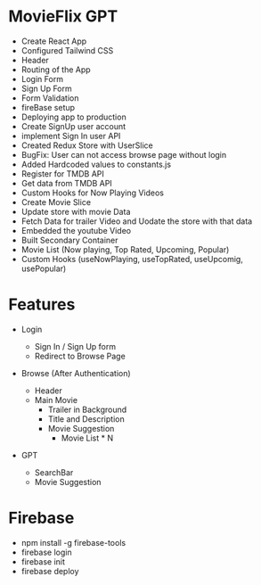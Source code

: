 <!-- Reading Documentation is SuperPower Of Developer -->

# MovieFlix GPT

- Create React App
- Configured Tailwind CSS
- Header
- Routing of the App
- Login Form
- Sign Up Form
- Form Validation
- fireBase setup
- Deploying app to production
- Create SignUp user account
- implement Sign In user API
- Created Redux Store with UserSlice
- BugFix: User can not access browse page without login
- Added Hardcoded values to constants.js
- Register for TMDB API
- Get data from TMDB API
- Custom Hooks for Now Playing Videos
- Create Movie Slice
- Update store with movie Data
- Fetch Data for trailer Video and Uodate the store with that data
- Embedded the youtube Video
- Built Secondary Container
- Movie List (Now playing, Top Rated, Upcoming, Popular)
- Custom Hooks (useNowPlaying, useTopRated, useUpcomig, usePopular)

# Features

- Login

  - Sign In / Sign Up form
  - Redirect to Browse Page

- Browse (After Authentication)

  - Header
  - Main Movie
    - Trailer in Background
    - Title and Description
    - Movie Suggestion
      - Movie List \* N

- GPT
  - SearchBar
  - Movie Suggestion

# Firebase

- npm install -g firebase-tools
- firebase login
- firebase init
- firebase deploy
